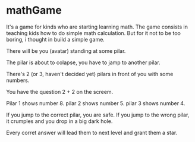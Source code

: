 # mathGame
It's a game for kinds who are starting learning math.
The game consists in teaching kids how to do simple math calculation.
But for it not to be too boring, i thought in build a simple game.

There will be you (avatar) standing at some pilar.

The pilar is about to colapse, you have to jamp to another pilar.

There's 2 (or 3, haven't decided yet) pilars in front of you with some numbers.

You have the question 2 + 2 on the screem. 

Pilar 1 shows number 8.
pilar 2 shows number 5.
pilar 3 shows number 4.

If you jump to the correct pilar, you are safe.
If you jump to the wrong pilar, it crumples and you drop in a big dark hole.

Every corret answer will lead them to next level and grant them a star.
